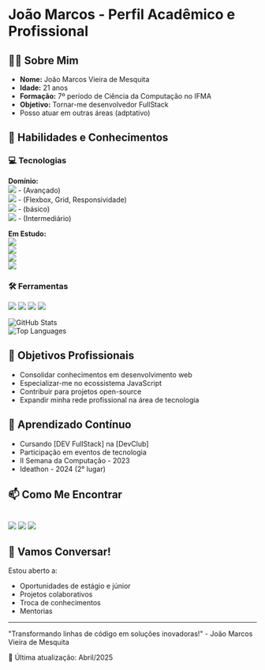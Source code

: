# João Marcos - Perfil Acadêmico e Profissional

## 👨‍💻 Sobre Mim
- **Nome:** João Marcos Vieira de Mesquita
- **Idade:** 21 anos
- **Formação:** 7º período de Ciência da Computação no IFMA
- **Objetivo:** Tornar-me desenvolvedor FullStack
- Posso atuar em outras áreas (adptativo) 

## 🚀 Habilidades e Conhecimentos

### 💻 Tecnologias
**Domínio:**
<br>
<img src="https://img.shields.io/badge/HTML5-E34F26?style=for-the-badge&logo=html5&logoColor=white"></img> - (Avançado)
<br>
<img src="https://img.shields.io/badge/CSS3-1572B6?style=for-the-badge&logo=css3&logoColor=white"></img> - (Flexbox, Grid, Responsividade)
<br>
<img src="https://img.shields.io/badge/Python-14354C?style=for-the-badge&logo=python&logoColor=white"></img> - (básico)
<br>
<img src="https://img.shields.io/badge/C-00599C?style=for-the-badge&logo=c&logoColor=white"></img> - (Intermediário)
<br>


  
**Em Estudo:**
<br>
<img src="https://img.shields.io/badge/JavaScript-323330?style=for-the-badge&logo=javascript&logoColor=F7DF1E"></img> 
<br>
<img src="https://img.shields.io/badge/React-20232A?style=for-the-badge&logo=react&logoColor=61DAFB"></img> 
<br>
<img src="https://img.shields.io/badge/Node.js-43853D?style=for-the-badge&logo=node.js&logoColor=white"></img> 
<br>
<img src="https://img.shields.io/badge/Bootstrap-563D7C?style=for-the-badge&logo=bootstrap&logoColor=white"></img> 
<br>


### 🛠 Ferramentas

<img src="https://img.shields.io/badge/GitHub-100000?style=for-the-badge&logo=github&logoColor=white"></img> 
<img src="https://img.shields.io/badge/GIT-E44C30?style=for-the-badge&logo=git&logoColor=white"></img> 
<img src="https://img.shields.io/badge/Visual_Studio_Code-0078D4?style=for-the-badge&logo=visual%20studio%20code&logoColor=white"></img> 
<img src="https://img.shields.io/badge/Figma-F24E1E?style=for-the-badge&logo=figma&logoColor=white"></img> 


![GitHub Stats](https://github-readme-stats.vercel.app/api?username=jMesquita00&bg_color=020617&title_color=22D3EE&text_color=A78BFA&border_color=1E40AF)
<br>
![Top Languages](https://github-readme-stats.vercel.app/api/top-langs/?username=jMesquita00&bg_color=020617&title_color=22D3EE&text_color=A78BFA&border_color=1E40AF&layout=compact)
<br>
## 🎯 Objetivos Profissionais
- Consolidar conhecimentos em desenvolvimento web
- Especializar-me no ecossistema JavaScript
- Contribuir para projetos open-source
- Expandir minha rede profissional na área de tecnologia

<!--## 📚 Projetos Acadêmicos
1. **Projeto 1**  
   - Descrição breve
   - Tecnologias utilizadas
   - [Link para repositório](#)

2. **Projeto 2**  
   - Descrição breve
   - Tecnologias utilizadas
   - [Link para repositório](#)
   -->

## 🌱 Aprendizado Contínuo
- Cursando [DEV FullStack] na [DevClub]
- Participação em eventos de tecnologia
- II Semana da Computação - 2023
- Ideathon - 2024 (2° lugar)
  
## 📫 Como Me Encontrar
  <br>
<img src="https://img.shields.io/badge/LinkedIn-0077B5?style=for-the-badge&logo=linkedin&logoColor=white" link="www.linkedin.com/in/joao-marcos-mesquita007"></img>
<img src="https://img.shields.io/badge/GitHub-100000?style=for-the-badge&logo=github&logoColor=white" link="www.github.com/jMesquita00"></img> 
<img src="https://img.shields.io/badge/Gmail-D14836?style=for-the-badge&logo=gmail&logoColor=white" link="jmphlm2@gmail.com"></img>
  
## 💬 Vamos Conversar!
Estou aberto a:
- Oportunidades de estágio e júnior
- Projetos colaborativos
- Troca de conhecimentos
- Mentorias

---

"Transformando linhas de código em soluções inovadoras!" - João Marcos Vieira de Mesquita

📅 Última atualização: Abril/2025
